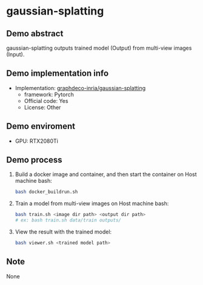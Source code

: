 # gaussian-splatting
## Demo abstract
gaussian-splatting outputs trained model (Output) from multi-view images (Input).

## Demo implementation info
- Implementation: [graphdeco-inria/gaussian-splatting](https://github.com/graphdeco-inria/gaussian-splatting)
  - framework: Pytorch
  - Official code: Yes
  - License: Other

## Demo enviroment
- GPU: RTX2080Ti

## Demo process
1. Build a docker image and container, and then start the container on Host machine bash:
    ```bash
    bash docker_buildrun.sh
    ```
2. Train a model from multi-view images on Host machine bash:
    ```bash
    bash train.sh <image dir path> <output dir path>
    # ex: bash train.sh data/train outputs/
    ```
3. View the result with the trained model:
    ```bash
    bash viewer.sh <trained model path>
    ```

## Note
None